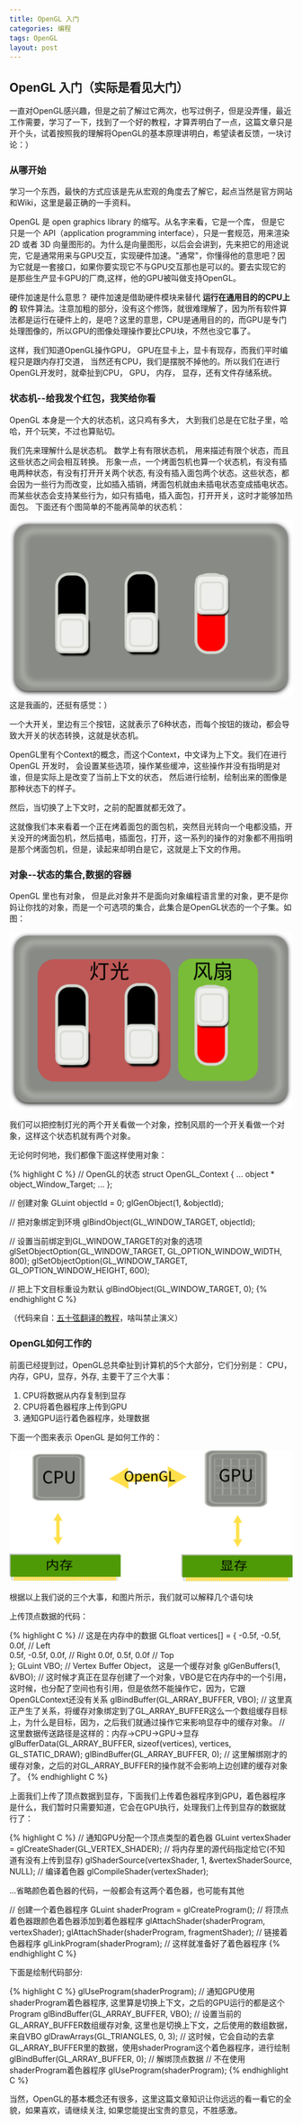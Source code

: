 ```yaml
---
title: OpenGL 入门
categories: 编程
tags: OpenGL
layout: post
---
```


## OpenGL 入门（实际是看见大门）

一直对OpenGL感兴趣，但是之前了解过它两次，也写过例子，但是没弄懂，最近工作需要，学习了一下，找到了一个好的教程，才算弄明白了一点，这篇文章只是开个头，试着按照我的理解将OpenGL的基本原理讲明白，希望读者反馈，一块讨论：）

### 从哪开始

学习一个东西，最快的方式应该是先从宏观的角度去了解它，起点当然是官方网站和Wiki，这里是最正确的一手资料。

OpenGL 是 open graphics library 的缩写。从名字来看，它是一个库， 但是它只是一个 API（application programming interface），只是一套规范，用来渲染 2D 或者 3D 向量图形的。为什么是向量图形，以后会会讲到，先来把它的用途说完，它是通常用来与GPU交互，实现硬件加速。"通常"，你懂得他的意思吧？因为它就是一套接口，如果你要实现它不与GPU交互那也是可以的。要去实现它的是那些生产显卡GPU的厂商,这样，他的GPU被叫做支持OpenGL。

硬件加速是什么意思？ 硬件加速是借助硬件模块来替代 **运行在通用目的的CPU上的** 软件算法。注意加粗的部分，没有这个修饰，就很难理解了，因为所有软件算法都是运行在硬件上的，是吧？这里的意思，CPU是通用目的的，而GPU是专门处理图像的，所以GPU的图像处理操作要比CPU块，不然也没它事了。

 这样，我们知道OpenGL操作GPU， GPU在显卡上，显卡有现存，而我们平时编程只是跟内存打交道， 当然还有CPU，我们是摆脱不掉他的。所以我们在进行OpenGL开发时，就牵扯到CPU， GPU， 内存， 显存，还有文件存储系统。

### 状态机--给我发个红包，我笑给你看

OpenGL 本身是一个大的状态机，这只鸡有多大， 大到我们总是在它肚子里，哈哈，开个玩笑，不过也算贴切。

我们先来理解什么是状态机。 数学上有有限状态机， 用来描述有限个状态，而且这些状态之间会相互转换。 形象一点，一个烤面包机也算一个状态机，有没有插电两种状态，有没有打开开关两个状态, 有没有插入面包两个状态。这些状态，都会因为一些行为而改变，比如插入插销，烤面包机就由未插电状态变成插电状态。而某些状态会支持某些行为，如只有插电，插入面包，打开开关，这时才能够加热面包。
下面还有个图简单的不能再简单的状态机：  

![](/public/img/state_machine.png)  
这是我画的，还挺有感觉：）  

一个大开关，里边有三个按钮，这就表示了6种状态，而每个按钮的拨动，都会导致大开关的状态转换，这就是状态机。

OpenGL里有个Context的概念，而这个Context，中文译为上下文。我们在进行 OpenGL 开发时， 会设置某些选项，操作某些缓冲，这些操作并没有指明是对谁，但是实际上是改变了当前上下文的状态， 然后进行绘制，绘制出来的图像是那种状态下的样子。

然后，当切换了上下文时，之前的配置就都无效了。  

这就像我们本来看着一个正在烤着面包的面包机，突然目光转向一个电都没插，开关没开的烤面包机，然后插电，插面包，打开，这一系列的操作的对象都不用指明是那个烤面包机，但是，读起来却明白是它，这就是上下文的作用。

### 对象--状态的集合,数据的容器

OpenGL 里也有对象， 但是此对象并不是面向对象编程语言里的对象，更不是你妈让你找的对象，而是一个可选项的集合，此集合是OpenGL状态的一个子集。如图：

![](/public/img/state_machine_with_object.png)  

我们可以把控制灯光的两个开关看做一个对象，控制风扇的一个开关看做一个对象，这样这个状态机就有两个对象。

无论何时何地，我们都像下面这样使用对象：  

{% highlight  C %}
// OpenGL的状态
struct OpenGL_Context
{
    ...
    object * object_Window_Target;
    ...
};

// 创建对象
GLuint objectId = 0;
glGenObject(1, &objectId);

// 把对象绑定到环境
glBindObject(GL_WINDOW_TARGET, objectId);

// 设置当前绑定到GL_WINDOW_TARGET的对象的选项
glSetObjectOption(GL_WINDOW_TARGET, GL_OPTION_WINDOW_WIDTH, 800);
glSetObjectOption(GL_WINDOW_TARGET, GL_OPTION_WINDOW_HEIGHT, 600);

// 把上下文目标重设为默认
glBindObject(GL_WINDOW_TARGET, 0);
{% endhighlight  C %}  

（代码来自：[五十弦翻译的教程](http://bullteacher.com/2-opengl.html)，啥叫禁止演义）

### OpenGL如何工作的

前面已经提到过，OpenGL总共牵扯到计算机的5个大部分，它们分别是：
CPU，内存，GPU，显存，外存, 主要干了三个大事：
1. CPU将数据从内存复制到显存
2. CPU将着色器程序上传到GPU
3. 通知GPU运行着色器程序，处理数据

下面一个图来表示 OpenGL 是如何工作的：

![](/public/img/OpenGL_how_work.png)  

根据以上我们说的三个大事，和图片所示，我们就可以解释几个语句块

上传顶点数据的代码：  

{% highlight  C %}
// 这是在内存中的数据
GLfloat vertices[] = {
    -0.5f, -0.5f, 0.0f, // Left  
     0.5f, -0.5f, 0.0f, // Right
     0.0f,  0.5f, 0.0f  // Top   
};
GLuint VBO; // Vertex Buffer Object， 这是一个缓存对象
glGenBuffers(1, &VBO); // 这时候才真正在显存创建了一个对象，VBO是它在内存中的一个引用，这时候，也分配了空间也有引用，但是依然不能操作它，因为，它跟OpenGLContext还没有关系
glBindBuffer(GL_ARRAY_BUFFER, VBO); // 这里真正产生了关系，将缓存对象绑定到了GL_ARRAY_BUFFER这么一个数组缓存目标上，为什么是目标，因为，之后我们就通过操作它来影响显存中的缓存对象。
// 这里数据传送路径是这样的：内存->CPU->GPU->显存
glBufferData(GL_ARRAY_BUFFER, sizeof(vertices), vertices, GL_STATIC_DRAW);
glBindBuffer(GL_ARRAY_BUFFER, 0); // 这里解绑刚才的缓存对象，之后的对GL_ARRAY_BUFFER的操作就不会影响上边创建的缓存对象了。
{% endhighlight  C %}  

上面我们上传了顶点数据到显存，下面我们上传着色器程序到GPU，着色器程序是什么，我们暂时只需要知道，它会在GPU执行，处理我们上传到显存的数据就行了：  

{% highlight  C %}
// 通知GPU分配一个顶点类型的着色器
GLuint vertexShader = glCreateShader(GL_VERTEX_SHADER);
// 将内存里的源代码指定给它(不知道有没有上传到显存)
glShaderSource(vertexShader, 1, &vertexShaderSource, NULL);
// 编译着色器
glCompileShader(vertexShader);

...省略颜色着色器的代码，一般都会有这两个着色器，也可能有其他

// 创建一个着色器程序
GLuint shaderProgram = glCreateProgram();
// 将顶点着色器跟颜色着色器添加到着色器程序
glAttachShader(shaderProgram, vertexShader);
glAttachShader(shaderProgram, fragmentShader);
// 链接着色器程序
glLinkProgram(shaderProgram);
// 这样就准备好了着色器程序
{% endhighlight  C %}  

下面是绘制代码部分:  

{% highlight  C %}
glUseProgram(shaderProgram); // 通知GPU使用shaderProgram着色器程序, 这里算是切换上下文，之后的GPU运行的都是这个Program
glBindBuffer(GL_ARRAY_BUFFER, VBO); // 设置当前的GL_ARRAY_BUFFER数组缓存对象, 这里也是切换上下文，之后使用的数组数据，来自VBO
glDrawArrays(GL_TRIANGLES, 0, 3); // 这时候，它会自动的去拿GL_ARRAY_BUFFER里的数据，使用shaderProgram这个着色器程序，进行绘制
glBindBuffer(GL_ARRAY_BUFFER, 0); // 解绑顶点数据
// 不在使用shaderProgram着色器程序
glUseProgram(shaderProgram);
{% endhighlight  C %}  

当然，OpenGL的基本概念还有很多，这里这篇文章知识让你远远的看一看它的全貌，如果喜欢，请继续关注, 如果您能提出宝贵的意见，不胜感激。
